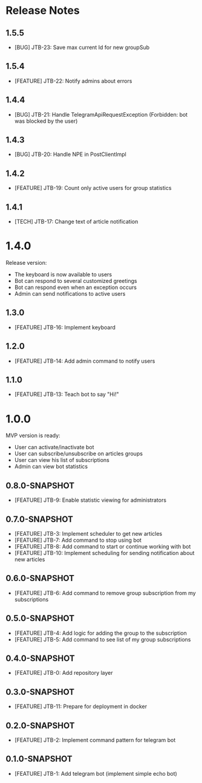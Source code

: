 Release Notes
========

## 1.5.5
* [BUG] JTB-23: Save max current Id for new groupSub

## 1.5.4
* [FEATURE] JTB-22: Notify admins about errors

## 1.4.4
* [BUG] JTB-21: Handle TelegramApiRequestException (Forbidden: bot was blocked by the user)

## 1.4.3
* [BUG] JTB-20: Handle NPE in PostClientImpl

## 1.4.2
* [FEATURE] JTB-19: Count only active users for group statistics

## 1.4.1
* [TECH] JTB-17: Change text of article notification

# 1.4.0
Release version:
* The keyboard is now available to users
* Bot can respond to several customized greetings
* Bot can respond even when an exception occurs
* Admin can send notifications to active users

## 1.3.0
* [FEATURE] JTB-16: Implement keyboard

## 1.2.0
* [FEATURE] JTB-14: Add admin command to notify users

## 1.1.0
* [FEATURE] JTB-13: Teach bot to say "Hi!"

# 1.0.0
MVP version is ready:
* User can activate/inactivate bot
* User can subscribe/unsubscribe on articles groups
* User can view his list of subscriptions
* Admin can view bot statistics

## 0.8.0-SNAPSHOT
* [FEATURE] JTB-9: Enable statistic viewing for administrators

## 0.7.0-SNAPSHOT
* [FEATURE] JTB-3: Implement scheduler to get new articles
* [FEATURE] JTB-7: Add command to stop using bot
* [FEATURE] JTB-8: Add command to start or continue working with bot
* [FEATURE] JTB-10: Implement scheduling for sending notification about new articles

## 0.6.0-SNAPSHOT
* [FEATURE] JTB-6: Add command to remove group subscription from my subscriptions

## 0.5.0-SNAPSHOT
* [FEATURE] JTB-4: Add logic for adding the group to the subscription
* [FEATURE] JTB-5: Add command to see list of my group subscriptions

## 0.4.0-SNAPSHOT
* [FEATURE] JTB-0: Add repository layer

## 0.3.0-SNAPSHOT
* [FEATURE] JTB-11: Prepare for deployment in docker

## 0.2.0-SNAPSHOT
* [FEATURE] JTB-2: Implement command pattern for telegram bot

## 0.1.0-SNAPSHOT
* [FEATURE] JTB-1: Add telegram bot (implement simple echo bot)